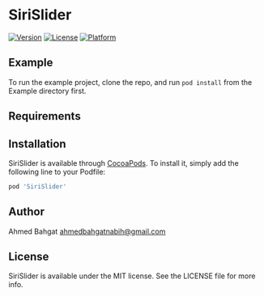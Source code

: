 # SiriSlider

[![Version](https://img.shields.io/cocoapods/v/SiriSlider.svg?style=flat)](https://cocoapods.org/pods/SiriSlider)
[![License](https://img.shields.io/cocoapods/l/SiriSlider.svg?style=flat)](https://cocoapods.org/pods/SiriSlider)
[![Platform](https://img.shields.io/cocoapods/p/SiriSlider.svg?style=flat)](https://cocoapods.org/pods/SiriSlider)

## Example

To run the example project, clone the repo, and run `pod install` from the Example directory first.

## Requirements

## Installation

SiriSlider is available through [CocoaPods](https://cocoapods.org). To install
it, simply add the following line to your Podfile:

```ruby
pod 'SiriSlider'
```

## Author

Ahmed Bahgat ahmedbahgatnabih@gmail.com

## License

SiriSlider is available under the MIT license. See the LICENSE file for more info.
